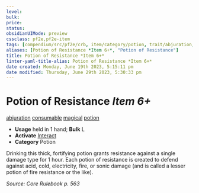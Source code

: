 ```yaml
---
level:
bulk:
price:
status:
obsidianUIMode: preview
cssclass: pf2e,pf2e-item
tags: [compendium/src/pf2e/crb, item/category/potion, trait/abjuration, trait/consumable, trait/magical, trait/potion]
aliases: [Potion of Resistance *Item 6+*, "Potion of Resistance"]
title: Potion of Resistance *Item 6+*
linter-yaml-title-alias: Potion of Resistance *Item 6+*
date created: Monday, June 19th 2023, 5:15:11 pm
date modified: Thursday, June 29th 2023, 5:30:33 pm
---
```


# Potion of Resistance *Item 6+*

[abjuration](rules/traits/abjuration.md) [consumable](rules/traits/consumable.md) [magical](rules/traits/magical.md) [potion](rules/traits/potion.md)  

- **Usage** held in 1 hand; **Bulk** L
- **Activate** [Interact](rules/actions/interact.md)
- **Category** Potion

Drinking this thick, fortifying potion grants resistance against a single damage type for 1 hour. Each potion of resistance is created to defend against acid, cold, electricity, fire, or sonic damage (and is called a lesser potion of fire resistance or the like).

*Source: Core Rulebook p. 563*
